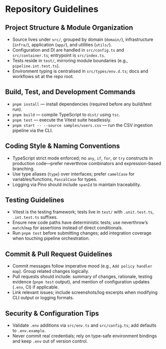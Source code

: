 # Repository Guidelines

## Project Structure & Module Organization
- Source lives under `src/`, grouped by domain (`domain/`), infrastructure (`infra/`), application (`app/`), and utilities (`utils/`).
- Configuration and DI are handled in `src/config.ts` and `src/container.ts`; entrypoint is `src/index.ts`.
- Tests reside in `test/`, mirroring module boundaries (e.g., `pipeline.int.test.ts`).
- Environment typing is centralised in `src/types/env.d.ts`; docs and workflows sit at the repo root.

## Build, Test, and Development Commands
- `pnpm install` — install dependencies (required before any build/test run).
- `pnpm build` — compile TypeScript to `dist/` using `tsc`.
- `pnpm test` — execute the Vitest suite headlessly.
- `pnpm start -- --source samples/users.csv` — run the CSV ingestion pipeline via the CLI.

## Coding Style & Naming Conventions
- TypeScript strict mode enforced; no `any`, `if`, `for`, or `try` constructs in production code—prefer neverthrow combinators and expression-based branching.
- Use type aliases (`type`) over interfaces; prefer `camelCase` for variables/functions, `PascalCase` for types.
- Logging via Pino should include `spanId` to maintain traceability.

## Testing Guidelines
- Vitest is the testing framework; tests live in `test/` with `.unit.test.ts`, `.int.test.ts` suffixes.
- Ensure new code paths have deterministic tests; use neverthrow’s `match`/`map` for assertions instead of direct conditionals.
- Run `pnpm test` before submitting changes; add integration coverage when touching pipeline orchestration.

## Commit & Pull Request Guidelines
- Commit messages follow imperative mood (e.g., `Add policy handler map`). Group related changes logically.
- Pull requests should include: summary of changes, rationale, testing evidence (`pnpm test` output), and mention of configuration updates (`.env`, CI) if applicable.
- Link relevant issues; include screenshots/log excerpts when modifying CLI output or logging formats.

## Security & Configuration Tips
- Validate `.env` additions via `src/env.ts` and `src/config.ts`; add defaults to `.env.example`.
- Never commit real credentials; rely on type-safe environment bindings and keep `.env` out of version control.
